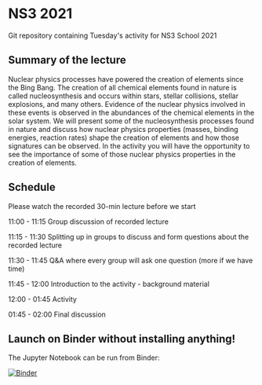 # NS3 2021

Git repository containing Tuesday's activity for NS3 School 2021


## Summary of the lecture

Nuclear physics processes have powered the creation of elements since the Bing
Bang. The creation of all chemical elements found in nature is called
nucleosynthesis and occurs within stars, stellar collisions, stellar explosions,
and many others.  Evidence of the nuclear physics involved in these events is
observed in the abundances of the chemical elements in the solar system. We will
present some of the nucleosynthesis processes found in nature and discuss how
nuclear physics properties (masses, binding energies, reaction rates) shape the
creation of elements and how those signatures can be observed. In the activity
you will have the opportunity to see the importance of some of those nuclear
physics properties in the creation of elements.


## Schedule

Please watch the recorded 30-min lecture before we start

11:00 - 11:15 Group discussion of recorded lecture

11:15 - 11:30 Splitting up in groups to discuss and form questions about the recorded lecture

11:30 - 11:45 Q&A where every group will ask one question (more if we have time)

11:45 - 12:00 Introduction to the activity - background material

12:00 - 01:45 Activity

01:45 - 02:00 Final discussion 


## Launch on Binder without installing anything!

The Jupyter Notebook can be run from Binder:

[![Binder](https://mybinder.org/badge_logo.svg)](https://mybinder.org/v2/gh/sagiuliani/NS3_2020.git/master?filepath=notebook%2Fmasses.ipynb)
